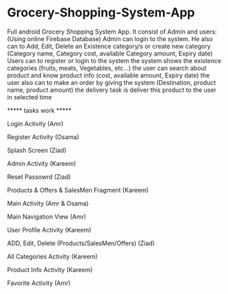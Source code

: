 # Grocery-Shopping-System-App
Full android Grocery Shopping System App. It consist of Admin and users: (Using online Firebase Database) Admin can login to the system. He also can to Add, Edit, Delete an Existence category/s  or create new category (Category name, Category cost, available Category amount, Expiry date)  Users can to register or login to the system  the system shows the existence categories (fruits, meats, Vegetables, etc...) the user can search about product and know product info (cost, available amount, Expiry date) the user also can to make an order by giving the system (Destination, product name, product amount) the delivery task is deliver this product to the user in selected time

***** tasks work *****

Login Activity (Amr)

Register Activity (Osama)

Splash Screen (Ziad)

Admin Activity (Kareem)

Reset Passowrd (Ziad)

Products & Offers & SalesMen Fragment (Kareem)

Main Activity (Amr & Osama)

Main Navigation View (Amr)

User Profile Activity (Kareem)

ADD, Edit, Delete (Products/SalesMen/Offers) (Ziad)

All Categories Activity (Kareem)

Product Info Activity (Kareem)

Favorite Activity (Amr)



